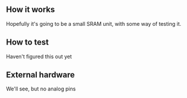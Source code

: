 <!---

This file is used to generate your project datasheet. Please fill in the information below and delete any unused
sections.

You can also include images in this folder and reference them in the markdown. Each image must be less than
512 kb in size, and the combined size of all images must be less than 1 MB.
-->

## How it works

Hopefully it's going to be a small SRAM unit, with some way of testing it.

## How to test

Haven't figured this out yet

## External hardware

We'll see, but no analog pins

